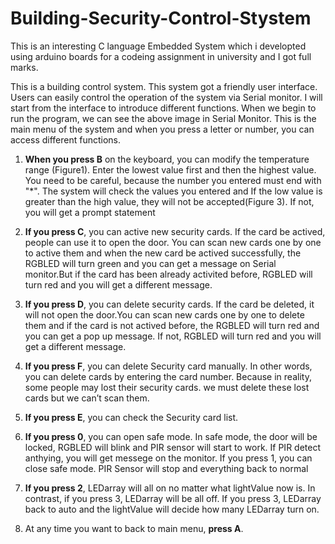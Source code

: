 # Building-Security-Control-Stystem
This is an interesting C language Embedded System which i developted using arduino boards for a codeing assignment in university and I got full marks.

This is a building control system. This system got a friendly user interface. Users can easily control the operation of the system via Serial monitor. I will start from the interface to introduce different functions. When we begin to run the program, we can see the above image in Serial Monitor. This is the main menu of the system and when you press a letter or number, you can access different functions.

1. **When you press B** on the keyboard, you can modify the temperature range (Figure1). Enter the lowest value first and then the highest value. You need to be careful, because the number you entered must end with "*". The system will check the values you entered and If the low value is greater than the high value, they will not be accepted(Figure 3). If not, you will get a prompt statement 

1. **If you press C**, you can active new security cards. If the card be actived, people can use it to open the door. You can scan new cards one by one to active them and when the new card be actived successfully, the RGBLED will turn green and you can get a message on Serial monitor.But if the card has been already activited before, RGBLED will turn red and you will get a different message.

1. **If you press D**, you can delete security cards. If the card be deleted, it will not open the door.You can scan new cards one by one to delete them and if the card is not actived before, the RGBLED will turn red and you can get a pop up message. If not, RGBLED will turn red and you will get a different message. 

1. **If you press F**, you can delete Security card manually. In other words, you can delete cards by entering the card number. Because in reality, some people may lost their security cards. we must delete these lost cards but we can’t scan them.

1. **If you press E**, you can check the Security card list.

1. **If you press 0**, you can open safe mode. In safe mode, the door will be locked, RGBLED will blink and PIR sensor will start to work. If PIR detect anthying, you will get messege on the monitor. If you press 1, you can close safe mode. PIR Sensor will stop and everything back to normal

1. **If you press 2**, LEDarray will all on no matter what lightValue now is. In contrast, if you press 3, LEDarray will be all off. If you press 3, LEDarray back to auto and the lightValue will decide how many LEDarray turn on.

1. At any time you want to back to main menu, **press A**.
